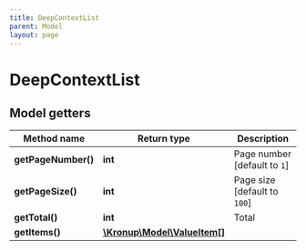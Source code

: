 ```yaml
---
title: DeepContextList
parent: Model
layout: page
---
```


# DeepContextList

## Model getters

Method name | Return type | Description
------------ | ------------- | -------------
**getPageNumber()** | **int** | Page number [default to `1`]
**getPageSize()** | **int** | Page size [default to `100`]
**getTotal()** | **int** | Total
**getItems()** | [**\Kronup\Model\ValueItem[]**](../ValueItem) | 

